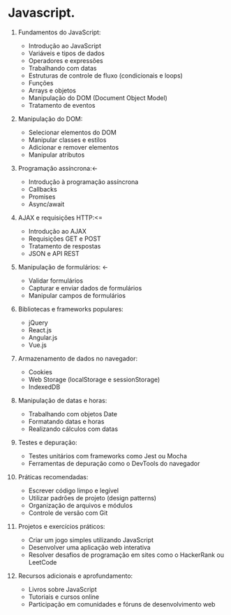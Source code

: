 # Javascript.

1. Fundamentos do JavaScript:
   - Introdução ao JavaScript
   - Variáveis e tipos de dados
   - Operadores e expressões
   - Trabalhando com datas
   - Estruturas de controle de fluxo (condicionais e loops)
   - Funções
   - Arrays e objetos
   - Manipulação do DOM (Document Object Model)
   - Tratamento de eventos

2. Manipulação do DOM:
   - Selecionar elementos do DOM
   - Manipular classes e estilos
   - Adicionar e remover elementos
   - Manipular atributos

3. Programação assíncrona:<-
   - Introdução à programação assíncrona
   - Callbacks
   - Promises
   - Async/await

4. AJAX e requisições HTTP:<=
   - Introdução ao AJAX
   - Requisições GET e POST
   - Tratamento de respostas
   - JSON e API REST

5. Manipulação de formulários: <-
   - Validar formulários
   - Capturar e enviar dados de formulários
   - Manipular campos de formulários

6. Bibliotecas e frameworks populares:
   - jQuery
   - React.js
   - Angular.js
   - Vue.js

7. Armazenamento de dados no navegador:
   - Cookies
   - Web Storage (localStorage e sessionStorage)
   - IndexedDB

8. Manipulação de datas e horas:
   - Trabalhando com objetos Date
   - Formatando datas e horas
   - Realizando cálculos com datas

9. Testes e depuração:
   - Testes unitários com frameworks como Jest ou Mocha
   - Ferramentas de depuração como o DevTools do navegador

10. Práticas recomendadas:
    - Escrever código limpo e legível
    - Utilizar padrões de projeto (design patterns)
    - Organização de arquivos e módulos
    - Controle de versão com Git

11. Projetos e exercícios práticos:
    - Criar um jogo simples utilizando JavaScript
    - Desenvolver uma aplicação web interativa
    - Resolver desafios de programação em sites como o HackerRank ou LeetCode

12. Recursos adicionais e aprofundamento:
    - Livros sobre JavaScript
    - Tutoriais e cursos online
    - Participação em comunidades e fóruns de desenvolvimento web
